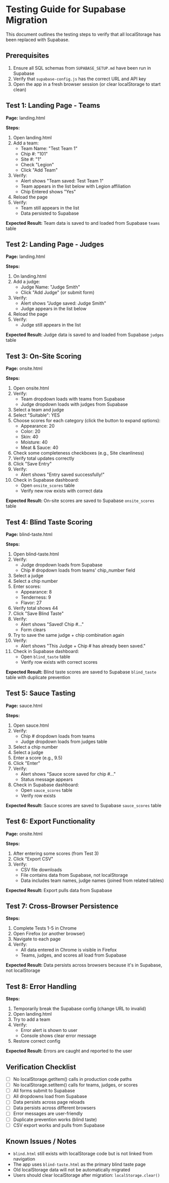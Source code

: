 # Testing Guide for Supabase Migration

This document outlines the testing steps to verify that all localStorage has been replaced with Supabase.

## Prerequisites

1. Ensure all SQL schemas from `SUPABASE_SETUP.md` have been run in Supabase
2. Verify that `supabase-config.js` has the correct URL and API key
3. Open the app in a fresh browser session (or clear localStorage to start clean)

## Test 1: Landing Page - Teams

**Page:** landing.html

**Steps:**
1. Open landing.html
2. Add a team:
   - Team Name: "Test Team 1"
   - Chip #: "101"
   - Site #: "1"
   - Check "Legion"
   - Click "Add Team"
3. Verify:
   - Alert shows "Team saved: Test Team 1"
   - Team appears in the list below with Legion affiliation
   - Chip Entered shows "Yes"
4. Reload the page
5. Verify:
   - Team still appears in the list
   - Data persisted to Supabase

**Expected Result:** Team data is saved to and loaded from Supabase `teams` table

## Test 2: Landing Page - Judges

**Page:** landing.html

**Steps:**
1. On landing.html
2. Add a judge:
   - Judge Name: "Judge Smith"
   - Click "Add Judge" (or submit form)
3. Verify:
   - Alert shows "Judge saved: Judge Smith"
   - Judge appears in the list below
4. Reload the page
5. Verify:
   - Judge still appears in the list

**Expected Result:** Judge data is saved to and loaded from Supabase `judges` table

## Test 3: On-Site Scoring

**Page:** onsite.html

**Steps:**
1. Open onsite.html
2. Verify:
   - Team dropdown loads with teams from Supabase
   - Judge dropdown loads with judges from Supabase
3. Select a team and judge
4. Select "Suitable": YES
5. Choose scores for each category (click the button to expand options):
   - Appearance: 20
   - Color: 20
   - Skin: 40
   - Moisture: 40
   - Meat & Sauce: 40
6. Check some completeness checkboxes (e.g., Site cleanliness)
7. Verify total updates correctly
8. Click "Save Entry"
9. Verify:
   - Alert shows "Entry saved successfully!"
10. Check in Supabase dashboard:
    - Open `onsite_scores` table
    - Verify new row exists with correct data

**Expected Result:** On-site scores are saved to Supabase `onsite_scores` table

## Test 4: Blind Taste Scoring

**Page:** blind-taste.html

**Steps:**
1. Open blind-taste.html
2. Verify:
   - Judge dropdown loads from Supabase
   - Chip # dropdown loads from teams' chip_number field
3. Select a judge
4. Select a chip number
5. Enter scores:
   - Appearance: 8
   - Tenderness: 9
   - Flavor: 27
6. Verify total shows 44
7. Click "Save Blind Taste"
8. Verify:
   - Alert shows "Saved! Chip #..."
   - Form clears
9. Try to save the same judge + chip combination again
10. Verify:
    - Alert shows "This Judge + Chip # has already been saved."
11. Check in Supabase dashboard:
    - Open `blind_taste` table
    - Verify row exists with correct scores

**Expected Result:** Blind taste scores are saved to Supabase `blind_taste` table with duplicate prevention

## Test 5: Sauce Tasting

**Page:** sauce.html

**Steps:**
1. Open sauce.html
2. Verify:
   - Chip # dropdown loads from teams
   - Judge dropdown loads from judges table
3. Select a chip number
4. Select a judge
5. Enter a score (e.g., 9.5)
6. Click "Enter"
7. Verify:
   - Alert shows "Sauce score saved for chip #..."
   - Status message appears
8. Check in Supabase dashboard:
   - Open `sauce_scores` table
   - Verify row exists

**Expected Result:** Sauce scores are saved to Supabase `sauce_scores` table

## Test 6: Export Functionality

**Page:** onsite.html

**Steps:**
1. After entering some scores (from Test 3)
2. Click "Export CSV"
3. Verify:
   - CSV file downloads
   - File contains data from Supabase, not localStorage
   - Data includes team names, judge names (joined from related tables)

**Expected Result:** Export pulls data from Supabase

## Test 7: Cross-Browser Persistence

**Steps:**
1. Complete Tests 1-5 in Chrome
2. Open Firefox (or another browser)
3. Navigate to each page
4. Verify:
   - All data entered in Chrome is visible in Firefox
   - Teams, judges, and scores all load from Supabase

**Expected Result:** Data persists across browsers because it's in Supabase, not localStorage

## Test 8: Error Handling

**Steps:**
1. Temporarily break the Supabase config (change URL to invalid)
2. Open landing.html
3. Try to add a team
4. Verify:
   - Error alert is shown to user
   - Console shows clear error message
5. Restore correct config

**Expected Result:** Errors are caught and reported to the user

## Verification Checklist

- [ ] No localStorage.getItem() calls in production code paths
- [ ] No localStorage.setItem() calls for teams, judges, or scores
- [ ] All forms submit to Supabase
- [ ] All dropdowns load from Supabase
- [ ] Data persists across page reloads
- [ ] Data persists across different browsers
- [ ] Error messages are user-friendly
- [ ] Duplicate prevention works (blind taste)
- [ ] CSV export works and pulls from Supabase

## Known Issues / Notes

- `blind.html` still exists with localStorage code but is not linked from navigation
- The app uses `blind-taste.html` as the primary blind taste page
- Old localStorage data will not be automatically migrated
- Users should clear localStorage after migration: `localStorage.clear()`
